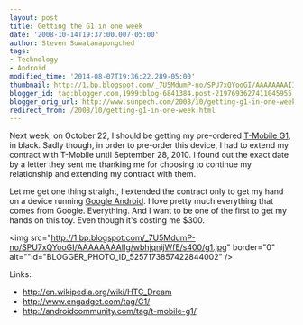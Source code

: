 ```yaml
---
layout: post
title: Getting the G1 in one week
date: '2008-10-14T19:37:00.007-05:00'
author: Steven Suwatanapongched
tags:
- Technology
- Android
modified_time: '2014-08-07T19:36:22.289-05:00'
thumbnail: http://1.bp.blogspot.com/_7U5MdumP-no/SPU7xQYooGI/AAAAAAAAIIg/wbhjqnijWfE/s600/g1.jpg
blogger_id: tag:blogger.com,1999:blog-6841384.post-2197693627411045955
blogger_orig_url: http://www.sunpech.com/2008/10/getting-g1-in-one-week.html
redirect_from: /2008/10/getting-g1-in-one-week.html
---
```


Next week, on October 22, I should be getting my pre-ordered <a href="http://www.t-mobileg1.com/">T-Mobile G1</a>, in black.  Sadly though, in order to pre-order this device, I had to extend my contract with T-Mobile until September 28, 2010.  I found out the exact date by a letter they sent me thanking me for choosing to continue my relationship and extending my contract with them.

Let me get one thing straight, I extended the contract only to get my hand on a device running <a href="http://en.wikipedia.org/wiki/Android_(mobile_device_platform)">Google Android</a>.  I love pretty much everything that comes from Google.  Everything.  And I want to be one of the first to get my hands on this toy.  Even though it's costing me $300.

<img src="http://1.bp.blogspot.com/_7U5MdumP-no/SPU7xQYooGI/AAAAAAAAIIg/wbhjqnijWfE/s400/g1.jpg" border="0" alt=""id="BLOGGER_PHOTO_ID_5257173857422844002" />

Links:

<ul>
  <li><a href="http://en.wikipedia.org/wiki/HTC_Dream">http://en.wikipedia.org/wiki/HTC_Dream</a></li>
  <li><a href="http://www.engadget.com/tag/G1/">http://www.engadget.com/tag/G1/</a></li>
  <li><a href="http://androidcommunity.com/tag/t-mobile-g1/">http://androidcommunity.com/tag/t-mobile-g1/</a></li>
</ul>